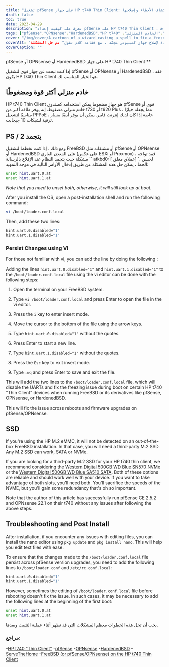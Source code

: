 ```yaml
---
title: "تشغيل pfSense على جهاز HP t740 Thin Client: تلميحات ودليل استكشاف الأخطاء وإصلاحها"
draft: false
toc: true
date: 2023-04-29
description: "تعرف على كيفية إعداد pfSense على HP t740 Thin Client ، وكيفية استكشاف المشكلات المحتملة وإصلاحها مثل التجميد ومشاكل اكتشاف SSD."
tags: ["pfSense"،"OPNsense"،"HardenedBSD"،"HP t740" ،"عميل رقيق"،"الخادم المنزلي"،"PPPoE" ،"FreeBSD" ،"موجه التمهيد"،"loader.conf.local", "محرر نانو"،"الكشف عن SSD"،"M.2 SSD" ،"ويسترن ديجيتال" ،"استكشاف الأخطاء وإصلاحها"،"بعد التثبيت" ،"UART" ،"ESXi"،"Proxmox"]
cover: "/img/cover/A_cartoon_of_a_wizard_casting_a_spell_to_fix_a_frozen_computer.png"
coverAlt: "رسم كاريكاتوري لمعالج يلقي تعويذة لإصلاح جهاز كمبيوتر مجمّد ، مع فقاعة كلام تقول" تم حل المشكلة "
coverCaption: ""
---
```

 pfSense أو OPNsense أو HardenedBSD على جهاز HP t740 Thin Client **

إذا كنت تبحث عن جهاز قوي لتشغيل pfSense أو OPNsense أو HardenedBSD ، فقد يكون HP t740 Thin Client هو الخيار المناسب لك.

## خادم منزلي أكثر قوة ومضغوطًا

HP t740 Thin Client هو جهاز مضغوط يمكن استخدامه كصندوق pfSense قوي أو خادم منزلي مضغوط. إنه يوفر طاقة أكبر من t730 أو t620 Plus ، مما يجعله خيارًا مناسبًا لتشغيل PPPoE ، خاصة إذا كان لديك إنترنت فايبر. يمكن أن يوفر أيضًا مسار ترقية لشبكات 10 جيجابت.

## PS / 2 يتجمد

ومع ذلك ، إذا كنت تخطط لتشغيل FreeBSD أو مشتقاته مثل pfSense أو OPNsense أو HardenedBSD على المعدن العاري (على عكس ESXi أو Proxmox) ، فقد تواجه مشكلة حيث يتجمد النظام عند الإقلاع بالرسالة `` atkbd0: [ عملاق مغلق] `. لحسن الحظ ، يمكن حل هذه المشكلة عن طريق إدخال الأوامر التالية في موجه التمهيد:

```bash
unset hint.uart.0.at
unset hint.uart.1.at
```

*Note that you need to unset both, otherwise, it will still lock up at boot.*

After you install the OS, open a post-installation shell and run the following command:

```bash
vi /boot/loader.conf.local
```
Then, add these two lines:
```bash
hint.uart.0.disabled="1"
hint.uart.1.disabled="1"
```

### Persist Changes using VI
For those not familiar with vi, you can add the line by doing the following :

Adding the lines `hint.uart.0.disabled="1"` and `hint.uart.1.disabled="1"` to the `/boot/loader.conf.local` file using the vi editor can be done with the following steps:

1. Open the terminal on your FreeBSD system.

2. Type `vi /boot/loader.conf.local` and press Enter to open the file in the vi editor.

3. Press the `i` key to enter insert mode.

4. Move the cursor to the bottom of the file using the arrow keys.

5. Type `hint.uart.0.disabled="1"` without the quotes.

6. Press Enter to start a new line.

7. Type `hint.uart.1.disabled="1"` without the quotes.

8. Press the `Esc` key to exit insert mode.

9. Type `:wq` and press Enter to save and exit the file.

This will add the two lines to the `/boot/loader.conf.local` file, which will disable the UARTs and fix the freezing issue during boot on certain HP t740 "Thin Client" devices when running FreeBSD or its derivatives like pfSense, OPNsense, or HardenedBSD.

This will fix the issue across reboots and firmware upgrades on pfSense/OPNsense. 

## SSD

If you're using the HP M.2 eMMC, it will not be detected on an out-of-the-box FreeBSD installation. In that case, you will need a third-party M.2 SSD. Any M.2 SSD can work, SATA or NVMe. 

If you are looking for a third-party M.2 SSD for your HP t740 thin client, we recommend considering the [Western Digital 500GB WD Blue SN570 NVMe](https://amzn.to/44bFCBk) or the [Western Digital 500GB WD Blue SA510 SATA](https://amzn.to/3AEbd0V). Both of these options are reliable and should work well with your device. If you want to take advantage of both slots, you'll need both. You'll sacrifice the speeds of the NVME, but you'll gain some redundancy that's oh so important.

Note that the author of this article has successfully run pfSense CE 2.5.2 and OPNsense 22.1 on their t740 without any issues after following the above steps. 

## Troubleshooting and Post Install

After installation, if you encounter any issues with editing files, you can install the nano editor using `pkg update` and `pkg install nano`. This will help you edit text files with ease.

To ensure that the changes made to the `/boot/loader.conf.local` file persist across pfSense version upgrades, you need to add the following lines to `/boot/loader.conf` and `/etc/rc.conf.local`: 
```bash
hint.uart.0.disabled="1"
hint.uart.1.disabled="1"
```

However, sometimes the editing of `/boot/loader.conf.local` file before rebooting doesn't fix the issue. In such cases, it may be necessary to add the following lines at the beginning of the first boot:

```bash
unset hint.uart.0.at
unset hint.uart.1.at
```

يجب أن تحل هذه الخطوات معظم المشكلات التي قد تظهر أثناء عملية التثبيت وبعدها.

### مراجع:
-[HP t740 "Thin Client"](https://www8.hp.com/us/en/thin-clients/t740.html)
-[pfSense](https://www.pfsense.org/)
-[OPNsense](https://opnsense.org/)
-[HardenedBSD](https://hardenedbsd.org/)
-[ServeTheHome](https://www.servethehome.com/hp-t740-thin-client-review/)
-[FreeBSD (or pfSense/OPNsense) on the HP t740 Thin Client](https://www.neelc.org/posts/hp-t740-freebsd/)